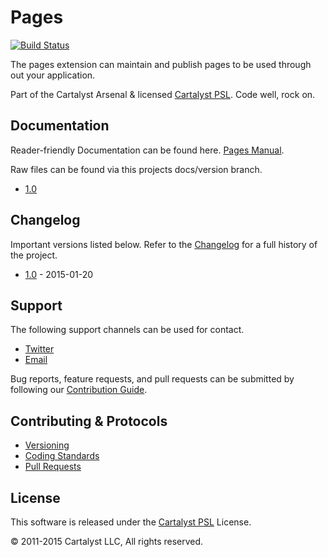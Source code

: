 # Pages

[![Build Status](http://ci.cartalyst.com/build-status/svg/25)](http://ci.cartalyst.com/build-status/view/25)

The pages extension can maintain and publish pages to be used through out your application.

Part of the Cartalyst Arsenal & licensed [Cartalyst PSL](LICENSE). Code well, rock on.

## Documentation

Reader-friendly Documentation can be found here. [Pages Manual](https://cartalyst.com/manual/platform-pages).

Raw files can be found via this projects docs/version branch.

- [1.0](https://github.com/cartalyst/platform-pages/tree/docs/1.0)

## Changelog

Important versions listed below. Refer to the [Changelog](CHANGELOG.md) for a full history of the project.

- [1.0](CHANGELOG.md) - 2015-01-20

## Support

The following support channels can be used for contact.

- [Twitter](https://cartalyst.com/@twitter)
- [Email](mailto:help@cartalyst.com)

Bug reports, feature requests, and pull requests can be submitted by following our [Contribution Guide](CONTRIBUTING.md).

## Contributing & Protocols

- [Versioning](CONTRIBUTING.md#versioning)
- [Coding Standards](CONTRIBUTING.md#coding-standards)
- [Pull Requests](CONTRIBUTING.md#pull-requests)

## License

This software is released under the [Cartalyst PSL](LICENSE) License.

© 2011-2015 Cartalyst LLC, All rights reserved.
